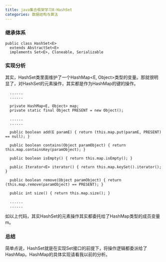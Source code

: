 ```yaml
---
title: java集合框架学习8-HashSet
categories: 数据结构与算法
---
```


### 继承体系

```
public class HashSet<E>
  extends AbstractSet<E>
  implements Set<E>, Cloneable, Serializable
```

### 实现分析

其实，HashSet类里面维护了一个HashMap<E, Object>类型的变量。那就很明显了，对HashSet的元素操作，其实都是作为HashMap的键的操作。

```
  ......
  ......

  private HashMap<E, Object> map;
  private static final Object PRESENT = new Object();

  ......
  ......

  public boolean add(E paramE) { return (this.map.put(paramE, PRESENT) == null); }

  public boolean contains(Object paramObject) { return this.map.containsKey(paramObject); }

  public boolean isEmpty() { return this.map.isEmpty(); }

  public Iterator<E> iterator() { return this.map.keySet().iterator(); }

  public boolean remove(Object paramObject) { return (this.map.remove(paramObject) == PRESENT); }

  public int size() { return this.map.size(); }

  ......
  ......
```

如以上代码，其实HashSet的元素操作其实都委托给了HashMap类型的成员变量m。

### 总结

简单点说，HashSet就是在实现Set接口的前提下，将操作逻辑都委派给了HashMap。HashMap的具体实现请看我以前的分析。